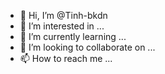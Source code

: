 - 👋 Hi, I’m @Tinh-bkdn
- 👀 I’m interested in ...
- 🌱 I’m currently learning ...
- 💞️ I’m looking to collaborate on ...
- 📫 How to reach me ...

<!---
Tinh-bkdn/Tinh-bkdn is a ✨ special ✨ repository because its `README.md` (this file) appears on your GitHub profile.
You can click the Preview link to take a look at your changes.
--->

